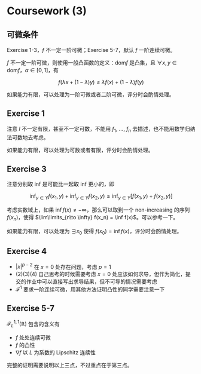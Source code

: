 # Coursework (3)

## 可微条件

Exercise 1-3，$f$ 不一定一阶可微；Exercise 5-7，默认 $f$ 一阶连续可微。

$f$ 不一定一阶可微，则使用一般凸函数的定义：$\mathrm{dom} f$ 是凸集，且 $\forall x, y \in \mathrm{dom} f$，$\alpha \in [0, 1]$，有

$$
    f(\lambda x + (1 - \lambda)y) \leqslant \lambda f(x) + (1 - \lambda) f(y)
$$

如果能力有限，可以处理为一阶可微或者二阶可微，评分时会酌情处理。

## Exercise 1

注意 $I$ 不一定有限，甚至不一定可数，不能用 $f_1$, ..., $f_n$ 去描述，也不能用数学归纳法可数地去考虑。

如果能力有限，可以处理为可数或者有限，评分时会酌情处理。

## Exercise 3

注意分别取 inf 是可能比一起取 inf 更小的，即

$$
\inf_{y\in Y} f(x_1,y) + \inf_{y\in Y} f(x_2,y) \leqslant \inf_{y\in Y} [ f(x_1,y)+f(x_2,y) ]
$$

考虑实数域上，如果 $\inf f(x) \neq -\infty$，那么可以取到一个 non-increasing 的序列 $f(x_n)$，使得 $\lim\limits_{n\to \infty} f(x_n) = \inf f(x)$。可以参考一下。

如果能力有限，可以处理为 $\exists x_0$ 使得 $f(x_0) = \inf f(x)$，评分时会酌情处理。

## Exercise 4

- $|x|^{p-2}$ 在 $x=0$ 处存在问题，考虑 $p=1$
- (2)(3)(4) 自己思考的时候需要考虑 $x=0$ 处应该如何求导，但作为简化，提交的作业中可以直接写出求导结果，但不可导的情况需要考虑
- $\mathcal{F}^{1}$ 要求一阶连续可微，用其他方法证明凸性的同学需要注意一下

## Exercise 5-7

$\mathcal{F}_L^{1, 1}(\mathbb{R})$ 包含的含义有

- $f$ 处处连续可微
- $f$ 的凸性
- $\nabla f$ 以 $L$ 为系数的 Lipschitz 连续性

完整的证明需要说明以上三点，不过重点在于第三点。